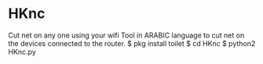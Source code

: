 # HKnc
Cut net on any one using your wifi
Tool in ARABIC language to cut net on the devices connected to the router.
$ pkg install toilet
$ cd HKnc
$ python2 HKnc.py
